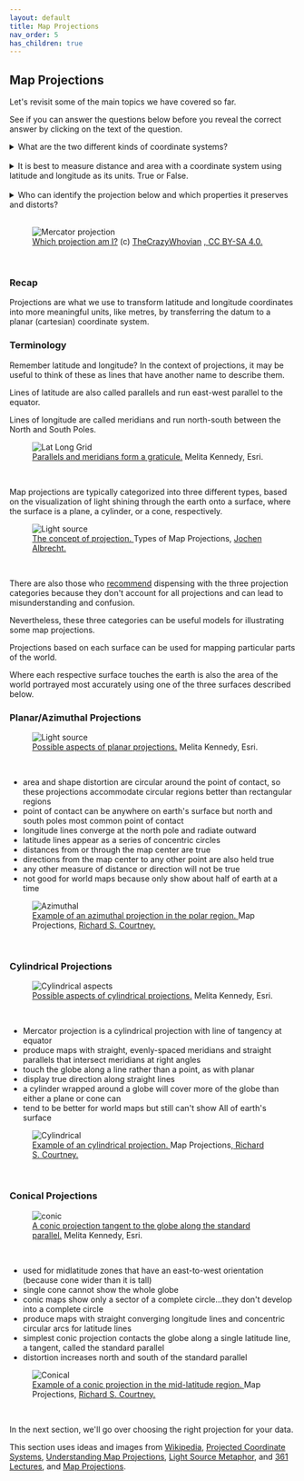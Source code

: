 ```yaml
---
layout: default
title: Map Projections
nav_order: 5
has_children: true
---
```


## Map Projections

Let's revisit some of the main topics we have covered so far.

See if you can answer the questions below before you reveal the correct answer by clicking on the text of the question.

<details>
<summary>What are the two different kinds of coordinate systems?</summary>

<i>Geographic and projected.</i>
</details>
<br>

<details>
<summary>It is best to measure distance and area with a coordinate system using latitude and longitude as its units. True or False. </summary>

<i>False. Latitude and longitude are angular measures and not appropriate for measuring distance or area. Use a projected coordinate system to more accurately measure distances between two locations on the surface of the earth.</i>
</details>
<br>

<details>
<summary>Who can identify the projection below and which properties it preserves and distorts?</summary>

- <i>The Web Mercator projection preserves direction and shape.
<br>
- In web maps, it's also good for generating map tiles because it projects the world into a square evenly subdivided across zoom levels, and 90 degree turns appear as right angles.
<br>
- The Mercator projection distorts size, or area. Notice the classic example of comparing the size of Greenland to the continent of Africa in this map.</i>
</details>
<br>


<figure>
  <img src="../images/webMercator.png"
  alt="Mercator projection">
  <figcaption><a href="https://commons.wikimedia.org/wiki/File:WebMercator.png">Which projection am I?</a> (c) <a href="https://commons.wikimedia.org/wiki/User:TheCrazyWhovian">TheCrazyWhovian</a> <a href="https://creativecommons.org/licenses/by-sa/4.0/deed.en">, CC BY-SA 4.0. </a></figcaption>
</figure>

<p>&nbsp;</p>

### Recap

Projections are what we use to transform latitude and longitude coordinates into more meaningful units, like metres, by transferring the datum to a planar (cartesian) coordinate system.


### Terminology

Remember latitude and longitude? In the context of projections, it may be useful to think of these as lines that have another name to describe them.

Lines of latitude are also called parallels and run east-west parallel to the equator.

Lines of longitude are called meridians and run north-south between the North and South Poles.


<figure>
  <img src="../images/parallels.jpg"
  alt="Lat Long Grid">
  <figcaption><a href="https://kartoweb.itc.nl/geometrics/Map%20projections/Understanding%20Map%20Projections.pdf">Parallels and meridians form a graticule.</a> Melita Kennedy, Esri.</figcaption>
</figure>

<p>&nbsp;</p>


Map projections are typically categorized into three different types, based on the visualization of light shining through the earth onto a surface, where the surface is a plane, a cylinder, or a cone, respectively.


<figure>
  <img src="../images/lightSource2.jpg"
  alt="Light source">
  <figcaption><a href="http://www.geo.hunter.cuny.edu/~jochen/gtech201/lectures/lec6concepts/10%20-%20Types%20of%20map%20projections.html">The concept of projection. </a> Types of Map Projections, <a href="http://www.geography.hunter.cuny.edu/~jochen/"> Jochen Albrecht.</a></figcaption>
</figure>

<p>&nbsp;</p>

There are also those who [recommend](https://en.wikipedia.org/wiki/Map_projection#Projections_by_surface) dispensing with the three projection categories because they don't account for all projections and can lead to misunderstanding and confusion.

Nevertheless, these three categories can be useful models for illustrating some map projections.

Projections based on each surface can be used for mapping particular parts of the world.

Where each respective surface touches the earth is also the area of the world portrayed most accurately using one of the three surfaces described below.

### Planar/Azimuthal Projections


<figure>
  <img src="../images/planar.jpg"
  alt="Light source">
  <figcaption><a href="https://kartoweb.itc.nl/geometrics/Map%20projections/Understanding%20Map%20Projections.pdf">Possible aspects of planar projections.</a> Melita Kennedy, Esri.</figcaption>
</figure>

<p>&nbsp;</p>


- area and shape distortion are circular around the point of contact, so these projections accommodate circular regions better than rectangular regions
- point of contact can be anywhere on earth's surface but north and south poles most common point of contact
- longitude lines converge at the north pole and radiate outward
- latitude lines appear as a series of concentric circles
- distances from or through the map center are true
- directions from the map center to any other point are also held true
- any other measure of distance or direction will not be true
- not good for world maps because only show about half of earth at a time


<figure>
  <img src="../images/azimuth.jpg"
  alt="Azimuthal">
  <figcaption><a href="https://faculty.kutztown.edu/courtney/blackboard/Physical/05Project/aziproj.html">Example of an azimuthal projection in the polar region. </a>Map Projections, <a href="https://faculty.kutztown.edu/courtney/"> Richard S. Courtney.</a></figcaption>
</figure>

<p>&nbsp;</p>

### Cylindrical Projections

<figure>
  <img src="../images/cylindrical.jpg"
  alt="Cylindrical aspects">
  <figcaption><a href="https://kartoweb.itc.nl/geometrics/Map%20projections/Understanding%20Map%20Projections.pdf">Possible aspects of cylindrical projections.</a> Melita Kennedy, Esri.</figcaption>
</figure>

<p>&nbsp;</p>

- Mercator projection is a cylindrical projection with line of tangency at equator
- produce maps with straight, evenly-spaced meridians and straight parallels that intersect meridians at right angles
- touch the globe along a line rather than a point, as with planar
- display true direction along straight lines
- a cylinder wrapped around a globe will cover more of the globe than either a plane or cone can
- tend to be better for world maps but still can't show All of earth's surface


<figure>
  <img src="../images/cylindrical2.jpg"
  alt="Cylindrical">
  <figcaption><a href="https://faculty.kutztown.edu/courtney/blackboard/Physical/05Project/cylproj.html">Example of an cylindrical projection. </a>Map Projections,<a href="https://faculty.kutztown.edu/courtney/"> Richard S. Courtney.</a></figcaption>
</figure>

<p>&nbsp;</p>

### Conical Projections

<figure>
  <img src="../images/conic.jpg"
  alt="conic">
  <figcaption><a href="https://kartoweb.itc.nl/geometrics/Map%20projections/Understanding%20Map%20Projections.pdf">A  conic projection tangent to the globe along the standard parallel.</a> Melita Kennedy, Esri.</figcaption>
</figure>

<p>&nbsp;</p>

- used for midlatitude zones that have an east-to-west orientation (because cone wider than it is tall)
- single cone cannot show the whole globe
- conic maps show only a sector of a complete circle…they don't develop into a complete circle
- produce maps with straight converging longitude lines and concentric circular arcs for latitude lines
- simplest conic projection contacts the globe along a single latitude line, a tangent, called the standard parallel
- distortion increases north and south of the standard parallel

<figure>
  <img src="../images/conic2.jpg"
  alt="Conical">
  <figcaption><a href="https://faculty.kutztown.edu/courtney/blackboard/Physical/05Project/conproj.html">Example of a conic projection in the mid-latitude region. </a>Map Projections, <a href="https://faculty.kutztown.edu/courtney/"> Richard S. Courtney.</a></figcaption>
</figure>

<p>&nbsp;</p>

In the next section, we'll go over choosing the right projection for your data.

This section uses ideas and images from [Wikipedia](https://en.wikipedia.org/wiki/Map_projection#Projections_by_surface), [Projected Coordinate Systems](https://mgimond.github.io/Spatial/chp09-0.html#projected-coordinate-systems), [Understanding Map Projections](https://kartoweb.itc.nl/geometrics/Map%20projections/Understanding%20Map%20Projections.pdf), [Light Source Metaphor](https://www.mdpi.com/2220-9964/8/4/162/pdf), and [361 Lectures](http://www.geography.hunter.cuny.edu/~jochen/GTECH361/lectures/), and [Map Projections](https://faculty.kutztown.edu/courtney/blackboard/Physical/05Project/project.html).
